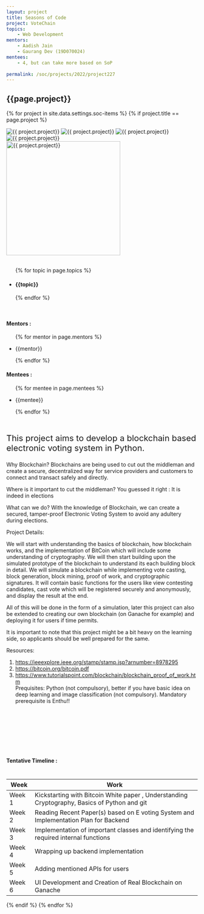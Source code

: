 ```yaml
---
layout: project
title: Seasons of Code
project: VoteChain
topics:
    - Web Development
mentors:
    - Aadish Jain 
    - Gaurang Dev (19D070024)   
mentees:
    - 4, but can take more based on SoP 
    
permalink: /soc/projects/2022/project227
---
```


<h2 class="display1 m-3 p-3 text-center project-title">{{page.project}}</h2>

{% for project in site.data.settings.soc-items %}
{% if project.title == page.project %}

<div class ="img-soc d-block"> 
    <img src="{{ site.baseurl }}/{{ project.image }}" alt="{{ project.project}}" class="image-1">
    <img src="{{ site.baseurl }}/{{ project.image }}" alt="{{ project.project}}" class="image-2">
    <img src="{{ site.baseurl }}/{{ project.image }}" alt="{{ project.project}}" class="image-3">
    <img src="{{ site.baseurl }}/{{ project.image }}" alt="{{ project.project}}" class="image-4">
</div>
<div class = "mobile-img-soc">
  <img src="{{ site.baseurl }}/{{ project.image }}"  width = "300" height="300" alt="{{ project.project}}" class="border rounded">
  </div>
<div >
    <br>
    <ul>
        {% for topic in page.topics %}
        <li><h4 class="text-primary text-center topics">{{topic}}</h4></li>
        {% endfor %}
    </ul>
    <br>
    <h4 class="display3  ">Mentors :</h4> 
    <ul>
        {% for mentor in page.mentors %}
        <li><p class="lead">{{mentor}}</p></li>
        {% endfor %}
    </ul>
    <h4 class="display3  ">Mentees :</h4> 
    <ul>
        {% for mentee in page.mentees %}
        <li><p class="lead">{{mentee}}</p></li>
        {% endfor %}
    </ul>
</div>
<div class = "project-desc" style = "margin-bottom: 140px">
    <p class="display3" style = "font-size:22px;" >
        <br>
        This project aims to develop a blockchain based electronic voting system in Python.

Why Blockchain?
Blockchains are being used to cut out the middleman and create a secure, decentralized way for service providers and customers to connect and transact safely and directly.

Where is it important to cut the middleman? You guessed it right : It is indeed in elections

What can we do?
With the knowledge of Blockchain, we can create a secured, tamper-proof Electronic Voting System to avoid any adultery during elections.

Project Details:

We will start with understanding the basics of blockchain, how blockchain works, and the
implementation of BitCoin which will include some understanding of cryptography. We will then start building upon the simulated prototype of the blockchain to understand its each building block in detail. We will simulate a blockchain while implementing vote casting, block generation, block mining, proof of work, and cryptographic signatures. It will contain basic functions for the users like view contesting candidates, cast vote which will be registered securely and anonymously, and display the result at the end.

All of this will be done in the form of a simulation, later this project can also be extended to creating our own blockchain (on Ganache for example) and deploying it for users if time permits.

It is important to note that this project might be a bit heavy on the learning side, so applicants should be well prepared for the same.

Resources:
1. https://ieeexplore.ieee.org/stamp/stamp.jsp?arnumber=8978295
2. https://bitcoin.org/bitcoin.pdf
3. https://www.tutorialspoint.com/blockchain/blockchain_proof_of_work.htm
        <br>
        Prequisites: Python (not compulsory), better if you have basic idea on deep learning and image classification (not compulsory). Mandatory prerequisite is Enthu!!
    </p>
</div>
<div class = "d-flex flex-wrap">
<div>
    <h4 class="display3" style="margin:40px 0px 40px 0px;">Tentative Timeline :</h4>
    <table class="table table-striped">
    <thead>
        <tr>
        <th>Week</th>
        <th>Work</th>
        </tr>
    </thead>
    <tbody>
    <tr>
      <td  >Week 1</td>
      <td>Kickstarting with Bitcoin White paper , Understanding Cryptography, Basics of Python and git
</td>
    </tr>
    <tr>
      <td>Week 2</td>
      <td>Reading Recent Paper(s) based on E voting System and Implementation Plan for Backend
 </td>
    </tr>
    <tr>
      <td>Week 3</td>
      <td>Implementation of important classes and identifying the required internal functions

</td>
    </tr>
    <tr>
      <td>Week 4</td>
      <td>Wrapping up backend implementation
</td>
    </tr>
    <tr>
      <td>Week 5</td>
      <td>Adding mentioned APIs for users</td>
    </tr>
    <tr>
        <td>Week 6
        <td>UI Development and Creation of Real Blockchain on Ganache
    </tr>
    </tbody>
    </table>
</div>
</div>
{% endif %}
{% endfor %}
